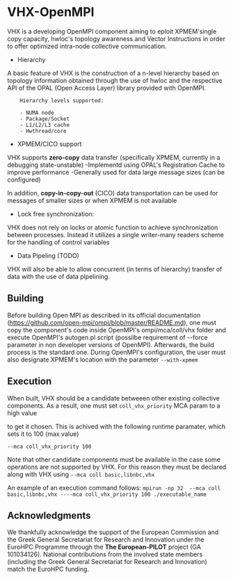# VHX-OpenMPI
VHX is a developing OpenMPI component aiming to eploit XPMEM'single copy capacity, hwloc's topology awareness and Vector Instructions in order to offer optimized intra-node collective communication.


* Hierarchy

A basic feature of VHX is the construction of a n-level hierarchy based on topology information obtained through the use of hwloc and the respective API of the OPAL (Open Access Layer) library provided with OpenMPI.
 
        Hierarchy levels supported:

        - NUMA node
        - Package/Socket
        - L1/L2/L3 cache
        - Hwthread/core
        
* XPMEM/CICO support

VHX supports **zero-copy** data transfer (specifically XPMEM, currently in a debugging state-unstable)
        -Implementd using OPAL's Registration Cache to improve performance
        -Generally used for data large message sizes (can be configured)

In addition, **copy-in-copy-out** (CICO) data transportation can be used for messages of smaller sizes or when XPMEM is not available

* Lock free synchronization:

VHX does not rely on locks or atomic function to achieve synchronization between processes. Instead it utilizes a single writer-many readers scheme for the handling of control variables
  
* Data Pipeling (TODO)

VHX will also be able to allow concurrent (in terms of hierarchy) transfer of data  with the use of data pipelining.

## Building

Before building Open MPI as described in its official documentation (<https://github.com/open-mpi/ompi/blob/master/README.md>), one must copy the component's code inside OpenMPI's ompi/mca/coll/vhx folder and execute OpenMPI's autogen.pl script (possilbe requirement of --force parameter in non developer versions of OpenMPI). Afterwards, the build process is the standard one. During OpenMPI's configuration, the user must also designate XPMEM's location with the parameter `--with-xpmem`

## Execution

When built, VHX should be a candidate betweeen other existing collective components. As a result, one must set `coll_vhx_priority` MCA param to a high value

 to get it chosen. This is achived with the following runtime paramater, which sets it to 100 (max value)
 
 `--mca coll_vhx_priority 100`
 
 Note that other candidate components must be available in the case some operations are not supported by VHX. For this reason they must be declared along with VHX using
 `--mca coll basic,libnbc,vhx`
 
 An example of an execution command follows:
   `mpirun -np 32  --mca coll basic,libnbc,vhx ----mca coll_vhx_priority 100 ./executable_name`
 
 
 
 ##  Acknowledgments

We thankfully acknowledge the support of the European Commission and the Greek
General Secretariat for Research and Innovation under the EuroHPC Programme
through the **The European-PILOT** project (GA 101034126). National contributions from the
involved state members (including the Greek General Secretariat for Research
and Innovation) match the EuroHPC funding.
